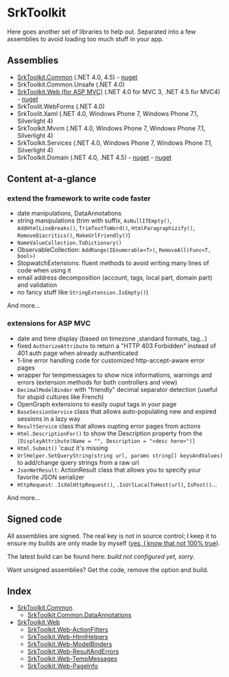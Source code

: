 SrkToolkit
==========

Here goes another set of libraries to help out. Separated into a few assemblies to avoid loading too much stuff in your app.

Assemblies
--------------------

- [SrkToolkit.Common](Wiki/SrkToolkit.Common.md) (.NET 4.0, 4.5) - [nuget](https://www.nuget.org/packages/SrkToolkit.Common)
- SrkToolkit.Common.Unsafe (.NET 4.0)
- [SrkToolkit.Web (for ASP MVC)](Wiki/SrkToolkit.Web.md) (.NET 4.0 for MVC 3, .NET 4.5 for MVC4) - [nuget](https://www.nuget.org/packages/SrkToolkit.Web.AspMvc4)
- SrkToolit.WebForms (.NET 4.0)
- SrkToolit.Xaml (.NET 4.0, Windows Phone 7, Windows Phone 7.1, Silverlight 4)
- SrkToolkit.Mvvm (.NET 4.0, Windows Phone 7, Windows Phone 7.1, Silverlight 4)
- SrkToolkit.Services (.NET 4.0, Windows Phone 7, Windows Phone 7.1, Silverlight 4)
- SrkToolkit.Domain (.NET 4.0, .NET 4.5) - [nuget](https://www.nuget.org/packages/SrkToolkit.Domain) - [nuget](https://www.nuget.org/packages/SrkToolkit.Domain.AspMvc4)

Content at-a-glance
--------------------

### extend the framework to write code faster

  - date manipulations, DataAnnotations
  - string manipulations (trim with suffix, `AsNullIfEmpty()`, `AddHtmlLineBreaks()`, `TrimTextToWord()`, `HtmlParagraphizify()`, `RemoveDiacritics()`, `MakeUrlFriendly()`) 
  - `NameValueCollection.ToDictionary()`
  - ObservableCollection<T>: `AddRange(IEnumerable<T>)`, `RemoveAll(Func<T, bool>)`
  - StopwatchExtensions: fluent methods to avoid writing many lines of code when using it  
  - email address decomposition (account, tags, local part, domain part) and validation
  - no fancy stuff like `StringExtension.IsEmpty()`)

And more...

### extensions for ASP MVC
 
 - date and time display (based on timezone ,standard formats, <time /> tag...)
 - fixed `AuthorizeAttribute` to return a "HTTP 403 Forbidden" instead of 401 auth page when already authenticated
 - 1-line error handling code for customized http-accept-aware error pages
 - wrapper for tempmessages to show nice informations, warnings and errors (extension methods for both controllers and view)
 - `DecimalModelBinder` with "friendly" decimal separator detection (useful for stupid cultures like French)
 - OpenGraph extensions to easily ouput tags in your page
 - `BaseSessionService` class that allows auto-populating new and expired sessions in a lazy way
 - `ResultService` class that allows oupting error pages from actions
 - `Html.DescriptionFor()` to show the Description property from the `[DisplayAttribute(Name = "", Description = "<desc here>")]`
 - `Html.Submit()` 'cauz it's missing
 - `UrlHelper.SetQueryString(string url, params string[] keysAndValues)` to add/change query strings from a raw url
 - `JsonNetResult`: ActionResult class that allows you to specify your favorite JSON serializer
 - `HttpRequest`: `.IsXmlHttpRequest()`, `.IsUrlLocalToHost(url)`, `IsPost()`...

And more...

Signed code
--------------------

All assemblies are signed. The real key is not in source control; I keep it to ensure my builds are only made by myself ([yes, I know that not 100% true][1]).

The latest build can be found here: _build not configured yet, sorry_.

Want unsigned assemblies? Get the code, remove the option and build.

Index
--------------------

- [SrkToolkit.Common](Wiki/SrkToolkit.Common.md)
    - [SrkToolkit.Common.DataAnnotations](Wiki/SrkToolkit.Common.DataAnnotations.md)
- [SrkToolkit.Web](Wiki/SrkToolkit.Web.md)
    - [SrkToolkit.Web-ActionFilters](Wiki/SrkToolkit.Web-ActionFilters.md)
    - [SrkToolkit.Web-HtmlHelpers](Wiki/SrkToolkit.Web-HtmlHelpers.md)
    - [SrkToolkit.Web-ModelBinders](Wiki/SrkToolkit.Web-ModelBinders.md)
    - [SrkToolkit.Web-ResultAndErrors](Wiki/SrkToolkit.Web-ResultAndErrors.md)
    - [SrkToolkit.Web-TempMessages](Wiki/SrkToolkit.Web-TempMessages.md)
    - [SrkToolkit.Web-PageInfo](Wiki/SrkToolkit.Web-Open.md)






[1]: http://ianpicknell.blogspot.fr/2010/02/tampering-with-strong-named-assembly.html
